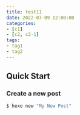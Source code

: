 ```yaml
---
title: test11
date: 2022-07-09 12:00:00
categories:
- [c1]
- [c2, c2-1]
tags:
- tag1
- tag2
---
```

## Quick Start

### Create a new post

``` bash
$ hexo new "My New Post"
```
